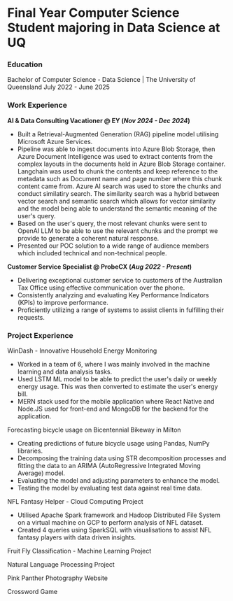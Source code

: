 # Final Year Computer Science Student majoring in Data Science at UQ

### Education
Bachelor of Computer Science - Data Science | The University of Queensland July 2022 - June 2025

### Work Experience
**AI & Data Consulting Vacationer @ EY (_Nov 2024 - Dec 2024_)**
- Built a Retrieval-Augmented Generation (RAG) pipeline model utilising Microsoft Azure Services.
- Pipeline was able to ingest documents into Azure Blob Storage, then Azure Document Intelligence was used to extract contents from the complex layouts in the documents held in Azure Blob Storage container. Langchain was used to chunk the contents and keep reference to the metadata such as Document name and page number where this chunk content came from. Azure AI search was used to store the chunks and conduct similatiry search. The similarity search was a hybrid between vector search and semantic search which allows for vector similarity and the model being able to understand the semantic meaning of the user's query. 
- Based on the user's query, the most relevant chunks were sent to OpenAI LLM to be able to use the relevant chunks and the prompt we provide to generate a coherent natural response. 
- Presented our POC solution to a wide range of audience members which included technical and non-technical people.

  
**Customer Service Specialist @ ProbeCX (_Aug 2022 - Present_)**
- Delivering exceptional customer service to customers of the Australian Tax Office using effective communication over the phone.
- Consistently analyzing and evaluating Key Performance Indicators (KPIs) to improve performance.
- Proficiently utilizing a range of systems to assist clients in fulfilling their requests.


### Project Experience
WinDash - Innovative Household Energy Monitoring
- Worked in a team of 6, where I was mainly involved in the machine learning and data analysis tasks.
- Used LSTM ML model to be able to predict the user's daily or weekly energy usage. This was then converted to estimate the user's energy bill.
-  MERN stack used for the mobile application where React Native and Node.JS used for front-end and MongoDB for the backend for the application.

Forecasting bicycle usage on Bicentennial Bikeway in Milton
- Creating predictions of future bicycle usage using Pandas, NumPy libraries.
- Decomposing the training data using STR decomposition processes and fitting the data to an ARIMA (AutoRegressive Integrated Moving Average) model.
- Evaluating the model and adjusting parameters to enhance the model.
- Testing the model by evaluating test data against real time data.

NFL Fantasy Helper - Cloud Computing Project
- Utilised Apache Spark framework and Hadoop Distributed File System on a virtual machine on GCP to perform analysis of NFL dataset.
- Created 4 queries using SparkSQL with visualisations to assist NFL fantasy players with data driven insights.

Fruit Fly Classification - Machine Learning Project


Natural Language Processing Project

Pink Panther Photography Website

Crossword Game
